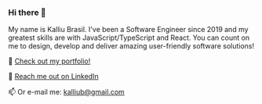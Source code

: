 ### Hi there 👋

My name is Kalliu Brasil. I've been a Software Engineer since 2019 and my greatest skills are with JavaScript/TypeScript and React. You can count on me to design, develop and deliver amazing user-friendly software solutions!

🎨 [Check out my portfolio!](https://kalliu.com)

💼 [Reach me out on LinkedIn](https://www.linkedin.com/in/kalliub/)

📫 Or e-mail me: kalliub@gmail.com

<!--
**kalliub/kalliub** is a ✨ _special_ ✨ repository because its `README.md` (this file) appears on your GitHub profile.

Here are some ideas to get you started:

- 🔭 I’m currently working on ...
- 🌱 I’m currently learning ...
- 👯 I’m looking to collaborate on ...
- 🤔 I’m looking for help with ...
- 💬 Ask me about ...
- 📫 How to reach me: ...
- 😄 Pronouns: ...
- ⚡ Fun fact: ...
-->
